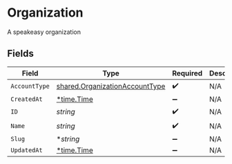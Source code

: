 # Organization

A speakeasy organization


## Fields

| Field                                                                                   | Type                                                                                    | Required                                                                                | Description                                                                             |
| --------------------------------------------------------------------------------------- | --------------------------------------------------------------------------------------- | --------------------------------------------------------------------------------------- | --------------------------------------------------------------------------------------- |
| `AccountType`                                                                           | [shared.OrganizationAccountType](../../../pkg/models/shared/organizationaccounttype.md) | :heavy_check_mark:                                                                      | N/A                                                                                     |
| `CreatedAt`                                                                             | [*time.Time](https://pkg.go.dev/time#Time)                                              | :heavy_minus_sign:                                                                      | N/A                                                                                     |
| `ID`                                                                                    | *string*                                                                                | :heavy_check_mark:                                                                      | N/A                                                                                     |
| `Name`                                                                                  | *string*                                                                                | :heavy_check_mark:                                                                      | N/A                                                                                     |
| `Slug`                                                                                  | **string*                                                                               | :heavy_minus_sign:                                                                      | N/A                                                                                     |
| `UpdatedAt`                                                                             | [*time.Time](https://pkg.go.dev/time#Time)                                              | :heavy_minus_sign:                                                                      | N/A                                                                                     |